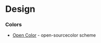 # Design

### Colors

* [Open Color](https://yeun.github.io/open-color) - open-sourcecolor scheme



